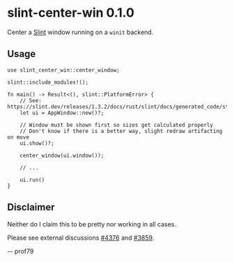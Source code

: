 # slint-center-win 0.1.0
Center a [Slint](https://slint.dev) window running on a `winit` backend.

## Usage
    use slint_center_win::center_window;

    slint::include_modules!();

    fn main() -> Result<(), slint::PlatformError> {
        // See: https://slint.dev/releases/1.3.2/docs/rust/slint/docs/generated_code/struct.SampleComponent
        let ui = AppWindow::new()?;

        // Window must be shown first so sizes get calculated properly
        // Don't know if there is a better way, slight redraw artifacting on move
        ui.show()?;

        center_window(ui.window());

        // ...

        ui.run()
    }

## Disclaimer
Neither do I claim this to be pretty nor working in all cases.

Please see external discussions [#4376](https://github.com/slint-ui/slint/issues/4376) and [#3859](https://github.com/slint-ui/slint/discussions/3859).

-- prof79
